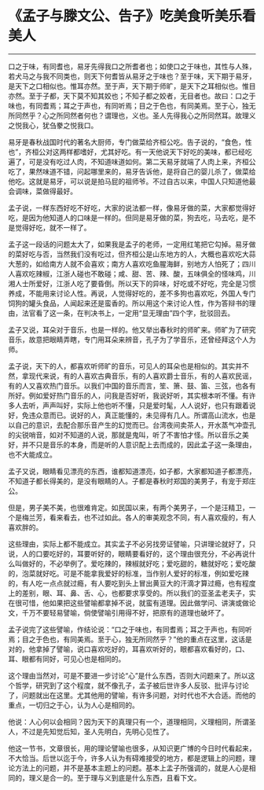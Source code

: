 # 《孟子与滕文公、告子》吃美食听美乐看美人

------

口之于味，有同耆也，易牙先得我口之所耆者也；如使口之于味也，其性与人殊，若犬马之与我不同类也，则天下何耆皆从易牙之于味也？至于味，天下期于易牙，是天下之口相似也。惟耳亦然。至于声，天下期于师旷，是天下之耳相似也。惟目亦然。至于子都，天下莫不知其姣也；不知子都之姣者，无目者也。故曰：口之于味也，有同耆焉；耳之于声也，有同听焉；目之于色也，有同美焉。至于心，独无所同然乎？心之所同然者何也？谓理也，义也。圣人先得我心之所同然耳。故理义之悦我心，犹刍豢之悦我口。

易牙是春秋战国时代的著名大厨师，专门做菜给齐桓公吃。告子说的，“食色，性也”，齐桓公对这两样都嗜好，尤其好吃。有一天他说天下好吃的美味，都已经吃遍了，可是没有吃过人肉，不知道味道如何。第二天易牙就端了人肉上来，齐桓公吃了，果然味道不错，问起哪里来的，易牙告诉他，是将自己的婴儿杀了，做菜给他吃。这就是易牙，可以说是拍马屁的祖师爷。不过自古以来，中国人只知道他最会调味，菜做得最好。

孟子说，一样东西好吃不好吃，大家的说法都一样，像易牙做的菜，大家都觉得好吃，是因为他知道人的口味是一样的。但同是易牙做的菜，狗去吃，马去吃，是不是觉得好吃，就不一样了。

孟子这一段话的问题太大了，如果我是孟子的老师，一定用红笔把它勾掉。易牙做的菜好吃与否，当然我们没有吃过，但齐桓公是山东地方的人，大概也喜欢吃大蒜大葱的，如给南方人就不会喜欢；南方人喜欢吃鱼腥海鲜，别地方人怕死了；四川人喜欢吃辣椒，江浙人碰也不敢碰；咸、甜、苦、辣、酸，五味俱全的怪味鸡，川湘人士所爱好，江浙人吃了要昏倒。所以天下的异味，好吃或不好吃，完全是习惯养成，不能用来讨论人性。再说，人觉得好吃的，差不多狗也喜欢吃，外国人专门饲狗的罐头食品，人闻起来还是蛮香的。所以用这个来讨论人性，作为答辩书的理由，法官看了这一条，在判决书上，一定用“显无理由”四个字，批驳回去。

孟子又说，耳朵对于音乐，也是一样的。他又举出春秋时的师旷来。师旷为了研究音乐，故意把眼睛弄瞎，专门用耳朵来辨音，孔子为了学音乐，还曾经拜这个人为师。

孟子说，天下的人，都喜欢听师旷的音乐，可见人的耳朵也是相似的。其实并不然，拿现代来说，有的人喜欢古典音乐，有的人喜欢爵士音乐，有的人喜欢民谣，有的人又喜欢热门音乐。以我们中国的音乐而言，笙、箫、鼓、笛、三弦，也各有所好。例如爱好热门音乐的人，问我是否好听，我说好听，其实根本听不懂。有许多人去听，声声叫好，实际上他也听不懂，只是爱时髦，人人说好，也只有跟着说好，免违众意而已。说好的人，真正能懂的，未见得有几人。所谓高山流水，也是以自己的意识，去配合那乐音产生的幻觉而已。台湾夜间卖茶人，开水蒸气冲壶孔的尖锐哨音，如对不知道的人说，那就是鬼叫，听了不害怕才怪。所以音乐之美好，并不只是音乐的本身，而是听的人意识配上去而成的，因此孟子这一条理由，也不大能成立。

孟子又说，眼睛看见漂亮的东西，谁都知道漂亮，如子都，大家都知道子都漂亮，不知道子都长得美的，是没有眼睛的人。子都是春秋时郑国的美男子，有宠于郑庄公。

但是，男子美不美，也很难肯定。如民国以来，有两个美男子，一个是汪精卫，一个是梅兰芳，看来看去，也不过如此。各人的审美观念不同，有人喜欢瘦的，有人喜欢胖的。

这些理由，实际上都不能成立。其实孟子不必另找旁证譬喻，只讲理论就好了，只说，人的口要吃好的，耳要听好的，眼睛要看好的，这个理由很充分，不必再说什么叫做好的，不必举例了。爱吃辣的，辣椒就好吃；爱吃甜的，糖就好吃；爱吃酸的，泡菜就好吃。可是不能拿我爱好的标准，当作别人爱好的标准，例如爱吃辣的，有人吃一点点就过瘾，有人要吃到头上冒出黄豆大的汗滴才算过瘾，也有程度上的差别，眼、耳、鼻、舌、心，也都要求享受的。所以我们的亚圣孟老夫子，实在很可惜，他如果把这些譬喻都拿掉不说，就蛮有道理。因此做学问、讲演或做论文，千万不要轻易譬喻，倘使譬喻引用得不好，把原有的道理也破坏了。

孟子说完了这些譬喻，作结论说：“口之于味也，有同耆焉；耳之于声也，有同听焉；目之于色也，有同美焉。至于心，独无所同然乎？”他的重点在这里，这话是对的，他拿掉了譬喻，说口喜欢吃好的，耳喜欢听好的，眼都喜欢看好的，口、耳、眼都有同好，可见心也是相同的。

这个理由当然对，可是不要进一步讨论“心”是什么东西，否则大问题来了。所以这个哲学，研究到了这个程度，就不像孔子，孟子被后世许多人反驳、批评与讨论了，问题就出在这里。尤其他用的譬喻，有许多问题，对时代也不大合适。而他的重点，一切归之于心，认为人心是相同的。

他说：人心何以会相同？因为天下的真理只有一个，道理相同，义理相同，所谓圣人，不过是先知觉后知，圣人先明白，先明心见性了。

他这一节书，文章很长，用的理论譬喻也很多，从知识更广博的今日时代看起来，不大恰当。后世以迄于今，许多人认为有碍难接受的地方，都是逻辑上的问题，理论方法上的问题，并不是基本主题上的问题。基本上孟子所强调的，就是人心是相同的，理义是合一的。至于理与义到底是什么东西，且看下文。

